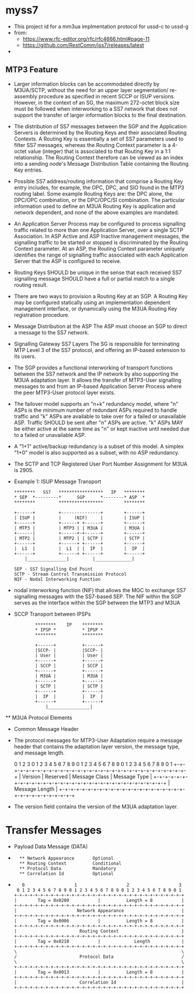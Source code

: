 # myss7
* This project id for a mm3ua implmentation protocol for ussd-c to ussd-g
* from: 
  * https://www.rfc-editor.org/rfc/rfc4666.html#page-11
  * https://github.com/RestComm/jss7/releases/latest
* 
## MTP3 Feature 
* Larger information blocks can be accommodated directly by M3UA/SCTP, without the need for an upper layer segmentation/ re-assembly procedure as specified in recent SCCP or ISUP versions. However, in the context of an SG, the maximum 272-octet block size must be followed when interworking to a SS7 network that does not support the transfer of larger information blocks to the final destination.
* The distribution of SS7 messages between the SGP and the Application Servers is determined by the Routing Keys and their associated Routing Contexts.  A Routing Key is essentially a set of SS7 parameters used to filter SS7 messages, whereas the Routing Context parameter is a 4-octet value (integer) that is associated to that Routing Key in a 1:1 relationship.  The Routing Context therefore can be viewed as an index into a sending node's Message Distribution Table containing the Routing Key entries.
* Possible SS7 address/routing information that comprise a Routing Key entry includes, for example, the OPC, DPC, and SIO found in the MTP3 routing label.  Some example Routing Keys are: the DPC alone, the DPC/OPC combination, or the DPC/OPC/SI combination.  The particular information used to define an M3UA Routing Key is application and network dependent, and none of the above examples are mandated.
*  An Application Server Process may be configured to process signalling traffic related to more than one Application Server, over a single SCTP Association.  In ASP Active and ASP Inactive management messages, the signalling traffic to be started or stopped is discriminated by the Routing Context parameter.  At an ASP, the Routing Context parameter uniquely identifies the range of signalling traffic associated with each Application Server that the ASP is configured to receive.
*  Routing Keys SHOULD be unique in the sense that each received SS7 signalling message SHOULD have a full or partial match to a single routing result.
*  There are two ways to provision a Routing Key at an SGP.  A Routing Key may be configured statically using an implementation dependent management interface, or dynamically using the M3UA Routing Key registration procedure.
*  Message Distribution at the ASP The ASP must choose an SGP to direct a message to the SS7 network.
*  Signalling Gateway SS7 Layers The SG is responsible for terminating MTP Level 3 of the SS7 protocol, and offering an IP-based extension to its users.
*  The SGP provides a functional interworking of transport functions
   between the SS7 network and the IP network by also supporting the M3UA adaptation layer.  It allows the transfer of MTP3-User signalling messages to and from an IP-based Application Server Process where the peer MTP3-User protocol layer exists.
*  The failover model supports an "n+k" redundancy model, where "n" ASPs
   is the minimum number of redundant ASPs required to handle traffic and "k" ASPs are available to take over for a failed or unavailable
   ASP.  Traffic SHOULD be sent after "n" ASPs are active.  "k" ASPs MAY be either active at the same time as "n" or kept inactive until
   needed due to a failed or unavailable ASP.
* A "1+1" active/backup redundancy is a subset of this model.  A simplex "1+0" model is also supported as a subset, with no ASP redundancy.
* The SCTP and TCP Registered User Port Number Assignment for M3UA is 2905.
* Example 1: ISUP Message Transport

      ********   SS7   *****************   IP   ********
      * SEP  *---------*      SGP      *--------* ASP  *
      ********         *****************        ********

      +------+         +---------------+        +------+
      | ISUP |         |     (NIF)     |        | ISUP |
      +------+         +------+ +------+        +------+
      | MTP3 |         | MTP3 | | M3UA |        | M3UA |
      +------|         +------+-+------+        +------+
      | MTP2 |         | MTP2 | | SCTP |        | SCTP |
      +------+         +------+ +------+        +------+
      |  L1  |         |  L1  | |  IP  |        |  IP  |
      +------+         +------+ +------+        +------+
          |_______________|         |______________|

      SEP - SS7 Signalling End Point
      SCTP - Stream Control Transmission Protocol
      NIF - Nodal Interworking Function
      
 * nodal    interworking function (NIF) that allows the MGC to exchange SS7    signalling messages with the SS7-based SEP.  The NIF within the SGP
   serves as the interface within the SGP between the MTP3 and M3UA
 * SCCP Transport between IPSPs

               ********    IP    ********
               * IPSP *          * IPSP *
               ********          ********

               +------+          +------+
               |SCCP- |          |SCCP- |
               | User |          | User |
               +------+          +------+
               | SCCP |          | SCCP |
               +------+          +------+
               | M3UA |          | M3UA |
               +------+          +------+
               | SCTP |          | SCTP |
               +------+          +------+
               |  IP  |          |  IP  |
               +------+          +------+
                   |________________|
** M3UA Protocol Elements
 * Common Message Header
 *    The protocol messages for MTP3-User Adaptation require a message
   header that contains the adaptation layer version, the message type,
   and message length.

      0                   1                   2                   3
      0 1 2 3 4 5 6 7 8 9 0 1 2 3 4 5 6 7 8 9 0 1 2 3 4 5 6 7 8 9 0 1
      +-+-+-+-+-+-+-+-+-+-+-+-+-+-+-+-+-+-+-+-+-+-+-+-+-+-+-+-+-+-+-+-+
      |    Version    |   Reserved    | Message Class | Message Type  |
      +-+-+-+-+-+-+-+-+-+-+-+-+-+-+-+-+-+-+-+-+-+-+-+-+-+-+-+-+-+-+-+-+
      |                        Message Length                         |
      +-+-+-+-+-+-+-+-+-+-+-+-+-+-+-+-+-+-+-+-+-+-+-+-+-+-+-+-+-+-+-+-+
* The version field contains the version of the M3UA adaptation layer.


# Transfer Messages
* Payload Data Message (DATA)
*       ** Network Appearance       Optional
        ** Routing Context          Conditional
        ** Protocol Data            Mandatory
        ** Correlation Id           Optional


*        0                   1                   2                   3
       0 1 2 3 4 5 6 7 8 9 0 1 2 3 4 5 6 7 8 9 0 1 2 3 4 5 6 7 8 9 0 1
      +-+-+-+-+-+-+-+-+-+-+-+-+-+-+-+-+-+-+-+-+-+-+-+-+-+-+-+-+-+-+-+-+
      |        Tag = 0x0200           |          Length = 8           |
      +-+-+-+-+-+-+-+-+-+-+-+-+-+-+-+-+-+-+-+-+-+-+-+-+-+-+-+-+-+-+-+-+
      |                       Network Appearance                      |
      +-+-+-+-+-+-+-+-+-+-+-+-+-+-+-+-+-+-+-+-+-+-+-+-+-+-+-+-+-+-+-+-+
      |        Tag = 0x0006           |          Length = 8           |
      +-+-+-+-+-+-+-+-+-+-+-+-+-+-+-+-+-+-+-+-+-+-+-+-+-+-+-+-+-+-+-+-+
      |                        Routing Context                        |
      +-+-+-+-+-+-+-+-+-+-+-+-+-+-+-+-+-+-+-+-+-+-+-+-+-+-+-+-+-+-+-+-+
      |        Tag = 0x0210           |             Length            |
      +-+-+-+-+-+-+-+-+-+-+-+-+-+-+-+-+-+-+-+-+-+-+-+-+-+-+-+-+-+-+-+-+
      \                                                               \
      /                        Protocol Data                          /
      \                                                               \
      +-+-+-+-+-+-+-+-+-+-+-+-+-+-+-+-+-+-+-+-+-+-+-+-+-+-+-+-+-+-+-+-+
      |        Tag = 0x0013           |          Length = 8           |
      +-+-+-+-+-+-+-+-+-+-+-+-+-+-+-+-+-+-+-+-+-+-+-+-+-+-+-+-+-+-+-+-+
      |                        Correlation Id                         |
      +-+-+-+-+-+-+-+-+-+-+-+-+-+-+-+-+-+-+-+-+-+-+-+-+-+-+-+-+-+-+-+-+


